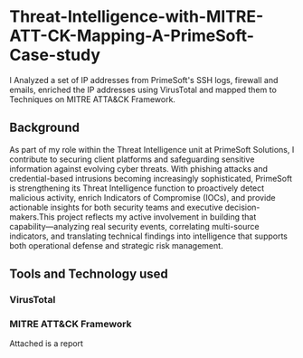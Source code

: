 # Threat-Intelligence-with-MITRE-ATT-CK-Mapping-A-PrimeSoft-Case-study
I Analyzed a set of IP addresses from PrimeSoft's SSH logs, firewall and emails, enriched the IP addresses using VirusTotal and mapped them to Techniques on MITRE ATTA&amp;CK Framework.
## Background
As part of my role within the Threat Intelligence unit at PrimeSoft Solutions, I contribute to securing client platforms and safeguarding sensitive information against evolving cyber threats. With phishing attacks and credential-based intrusions becoming increasingly sophisticated, PrimeSoft is strengthening its Threat Intelligence function to proactively detect malicious activity, enrich Indicators of Compromise (IOCs), and provide actionable insights for both security teams and executive decision-makers.This project reflects my active involvement in building that capability—analyzing real security events, correlating multi-source indicators, and translating technical findings into intelligence that supports both operational defense and strategic risk management.

## Tools and Technology used
### VirusTotal
### MITRE ATT&CK Framework

Attached is a report 
